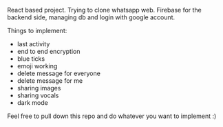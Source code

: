 React based project. Trying to clone whatsapp web.
Firebase for the backend side, managing db and login with google account.

Things to implement:
- last activity
- end to end encryption
- blue ticks
- emoji working
- delete message for everyone
- delete message for me
- sharing images
- sharing vocals
- dark mode


Feel free to pull down this repo and do whatever you want to implement :) 
